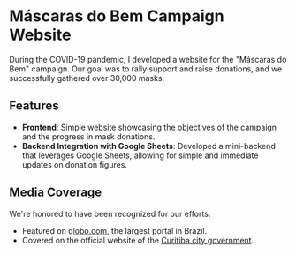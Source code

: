 # Máscaras do Bem Campaign Website

During the COVID-19 pandemic, I developed a website for the "Máscaras do Bem" campaign. Our goal was to rally support and raise donations, and we successfully gathered over 30,000 masks.

## Features
- **Frontend**: Simple website showcasing the objectives of the campaign and the progress in mask donations.
- **Backend Integration with Google Sheets**: Developed a mini-backend that leverages Google Sheets, allowing for simple and immediate updates on donation figures.

## Media Coverage
We're honored to have been recognized for our efforts:
- Featured on [globo.com]([https://www.globo.com/](https://g1.globo.com/pr/parana/noticia/2020/04/17/desafio-mascaras-do-bem-quer-doar-100-mil-mascaras-para-entidades-filantropicas-de-curitiba.ghtml)), the largest portal in Brazil.
- Covered on the official website of the [Curitiba city government]([https://www.curitiba.pr.gov.br/](https://www.curitiba.pr.gov.br/noticias/prefeitura-recebe-5-mil-mascaras-do-desafio-mascaras-do-bem/55845)https://www.curitiba.pr.gov.br/noticias/prefeitura-recebe-5-mil-mascaras-do-desafio-mascaras-do-bem/55845).
